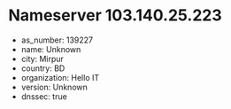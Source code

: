 # Nameserver 103.140.25.223

* as_number: 139227
* name: Unknown
* city: Mirpur
* country: BD
* organization: Hello IT
* version: Unknown
* dnssec: true
